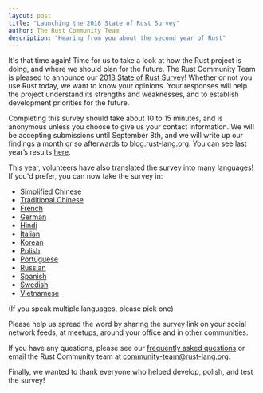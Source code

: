 ```yaml
---
layout: post
title: "Launching the 2018 State of Rust Survey"
author: The Rust Community Team
description: "Hearing from you about the second year of Rust"
---
```


It's that time again! Time for us to take a look at how the Rust project is doing, and where we should plan for the future. The Rust Community Team is pleased to announce our [2018 State of Rust Survey][survey]! Whether or not you use Rust today, we want to know your opinions. Your responses will help the project understand its strengths and weaknesses, and to establish development priorities for the future.

Completing this survey should take about 10 to 15 minutes, and is anonymous unless you choose to give us your contact information. We will be accepting submissions until September 8th, and we will write up our findings a month or so afterwards to [blog.rust-lang.org]. You can see last year’s results [here][2017 survey].

This year, volunteers have also translated the survey into many languages! If you'd prefer, you can now take the survey in:

* [Simplified Chinese]
* [Traditional Chinese]
* [French]
* [German]
* [Hindi]
* [Italian]
* [Korean]
* [Polish]
* [Portuguese]
* [Russian]
* [Spanish]
* [Swedish]
* [Vietnamese]

(If you speak multiple languages, please pick one)


Please help us spread the word by sharing the survey link on your social network feeds, at meetups, around your office and in other communities.

If you have any questions, please see our [frequently asked questions] or email the Rust Community team at [community-team@rust-lang.org].

Finally, we wanted to thank everyone who helped develop, polish, and test the survey!

[survey]: https://goo.gl/forms/jFydE7csObcl6vxr1
[blog.rust-lang.org]: https://blog.rust-lang.org
[frequently asked questions]: https://github.com/rust-community/team/wiki/State-of-the-Rust-Language-Community-Survey-FAQ
[community-team@rust-lang.org]: mailto:community-team@rust-lang.org
[2017 survey]: https://blog.rust-lang.org/2017/09/05/Rust-2017-Survey-Results.html


[Portuguese]: https://docs.google.com/forms/d/e/1FAIpQLSdRWKlvMzlXhM6x-4NN4jnJFvD2LjNrz3TyLivK0WpuRHW1Yg/viewform?hl=pt
[Simplified Chinese]: https://wj.qq.com/s/2312110/5dff
[Traditional Chinese]: https://docs.google.com/forms/d/e/1FAIpQLSfBanBVy837rxAnk_YnTEnj60at9iJ_274AAiAIB0R0STgoYA/viewform?hl=zh-TW
[Hindi]: https://docs.google.com/forms/d/e/1FAIpQLSfMSIQ0ZrUcR_1VXXMMeb_e8U64Gv8hEJArXgpRjYdrlisjJg/viewform?hl=hi
[Vietnamese]: https://docs.google.com/forms/d/e/1FAIpQLSfM-4aJATBiWrcV7xZLrE5DTNXwHF1QkBccQyVCB1e12qp0Qg/viewform?hl=vn
[Polish]: https://docs.google.com/forms/d/e/1FAIpQLScDKHSZf1BbqBh4yxjyjc8ODPrcZrXzMR1Qxy0CvgklJQSrlw/viewform?hl=pl
[French]: https://docs.google.com/forms/d/e/1FAIpQLScShAWovUyr9RfPT7Zmo1jzNY8MTacMY9O81Lw5gm-b4TY9uA/viewform?hl=fr
[Italian]: https://docs.google.com/forms/d/e/1FAIpQLSckDoL8_WQ6RNlSzB1ueDaFPWbIcA5O-e-zSg1WZl-n77_TRw/viewform?hl=it
[Korean]: https://docs.google.com/forms/d/e/1FAIpQLSc-rS6bOn8zOwWlnJ8YcJ_p7SlGPv3qDeT8oA3zxd4NfHwpAQ/viewform?hl=ko
[Spanish]: https://docs.google.com/forms/d/e/1FAIpQLSdq6-v8McXzfCuFqI6wNEi-kexvml_kMcqgmybfJzPa87UkiQ/viewform?hl=es
[Russian]: https://docs.google.com/forms/d/e/1FAIpQLSeYZQ27z-VDxsoYPie-uBVLEe6Hv6cIVJ1dAcx4hu1g3EVOeA/viewform?hl=ru
[Swedish]: https://docs.google.com/forms/d/e/1FAIpQLScYMFnEzIUiomLhrRgxGsdv7pCx755h7HukqAp81e1L6B79EA/viewform?hl=sv
[German]: https://docs.google.com/forms/d/e/1FAIpQLSc2854JNR01jBCIVKavaNrzTmMAwvjlnZzHpj7GdRXP47xyCw/viewform?hl=de
